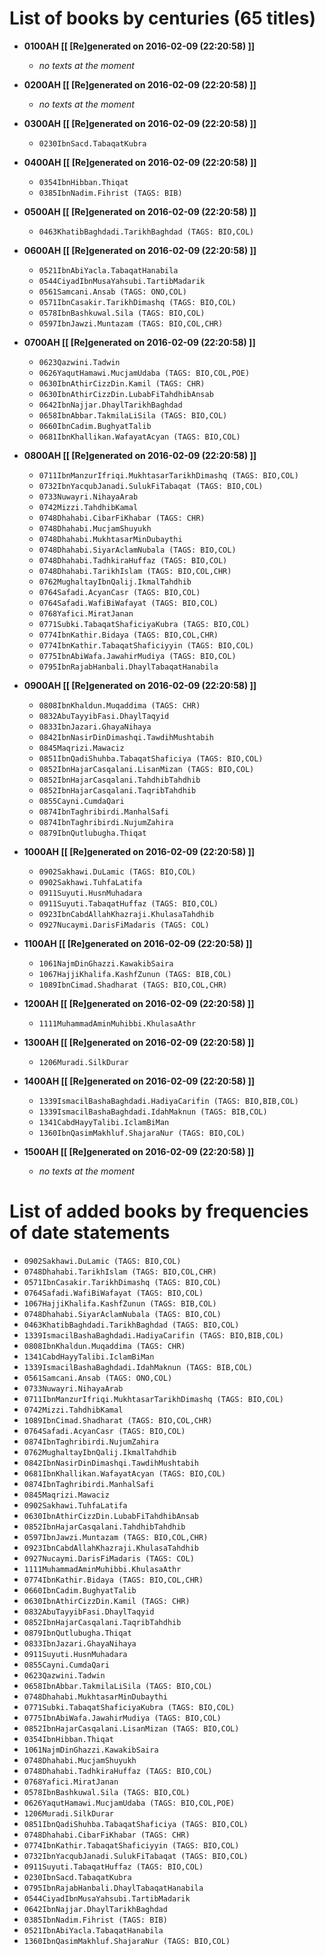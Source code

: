 # List of books by centuries (65 titles)

* **0100AH [[ [Re]generated on 2016-02-09 (22:20:58) ]]**

    * _no texts at the moment_
* **0200AH [[ [Re]generated on 2016-02-09 (22:20:58) ]]**

    * _no texts at the moment_
* **0300AH [[ [Re]generated on 2016-02-09 (22:20:58) ]]**

    * `0230IbnSacd.TabaqatKubra`
* **0400AH [[ [Re]generated on 2016-02-09 (22:20:58) ]]**

    * `0354IbnHibban.Thiqat`
    * `0385IbnNadim.Fihrist (TAGS: BIB)`
* **0500AH [[ [Re]generated on 2016-02-09 (22:20:58) ]]**

    * `0463KhatibBaghdadi.TarikhBaghdad (TAGS: BIO,COL)`
* **0600AH [[ [Re]generated on 2016-02-09 (22:20:58) ]]**

    * `0521IbnAbiYacla.TabaqatHanabila`
    * `0544CiyadIbnMusaYahsubi.TartibMadarik`
    * `0561Samcani.Ansab (TAGS: ONO,COL)`
    * `0571IbnCasakir.TarikhDimashq (TAGS: BIO,COL)`
    * `0578IbnBashkuwal.Sila (TAGS: BIO,COL)`
    * `0597IbnJawzi.Muntazam (TAGS: BIO,COL,CHR)`
* **0700AH [[ [Re]generated on 2016-02-09 (22:20:58) ]]**

    * `0623Qazwini.Tadwin`
    * `0626YaqutHamawi.MucjamUdaba (TAGS: BIO,COL,POE)`
    * `0630IbnAthirCizzDin.Kamil (TAGS: CHR)`
    * `0630IbnAthirCizzDin.LubabFiTahdhibAnsab`
    * `0642IbnNajjar.DhaylTarikhBaghdad`
    * `0658IbnAbbar.TakmilaLiSila (TAGS: BIO,COL)`
    * `0660IbnCadim.BughyatTalib`
    * `0681IbnKhallikan.WafayatAcyan (TAGS: BIO,COL)`
* **0800AH [[ [Re]generated on 2016-02-09 (22:20:58) ]]**

    * `0711IbnManzurIfriqi.MukhtasarTarikhDimashq (TAGS: BIO,COL)`
    * `0732IbnYacqubJanadi.SulukFiTabaqat (TAGS: BIO,COL)`
    * `0733Nuwayri.NihayaArab`
    * `0742Mizzi.TahdhibKamal`
    * `0748Dhahabi.CibarFiKhabar (TAGS: CHR)`
    * `0748Dhahabi.MucjamShuyukh`
    * `0748Dhahabi.MukhtasarMinDubaythi`
    * `0748Dhahabi.SiyarAclamNubala (TAGS: BIO,COL)`
    * `0748Dhahabi.TadhkiraHuffaz (TAGS: BIO,COL)`
    * `0748Dhahabi.TarikhIslam (TAGS: BIO,COL,CHR)`
    * `0762MughaltayIbnQalij.IkmalTahdhib`
    * `0764Safadi.AcyanCasr (TAGS: BIO,COL)`
    * `0764Safadi.WafiBiWafayat (TAGS: BIO,COL)`
    * `0768Yafici.MiratJanan`
    * `0771Subki.TabaqatShaficiyaKubra (TAGS: BIO,COL)`
    * `0774IbnKathir.Bidaya (TAGS: BIO,COL,CHR)`
    * `0774IbnKathir.TabaqatShaficiyyin (TAGS: BIO,COL)`
    * `0775IbnAbiWafa.JawahirMudiya (TAGS: BIO,COL)`
    * `0795IbnRajabHanbali.DhaylTabaqatHanabila`
* **0900AH [[ [Re]generated on 2016-02-09 (22:20:58) ]]**

    * `0808IbnKhaldun.Muqaddima (TAGS: CHR)`
    * `0832AbuTayyibFasi.DhaylTaqyid`
    * `0833IbnJazari.GhayaNihaya`
    * `0842IbnNasirDinDimashqi.TawdihMushtabih`
    * `0845Maqrizi.Mawaciz`
    * `0851IbnQadiShuhba.TabaqatShaficiya (TAGS: BIO,COL)`
    * `0852IbnHajarCasqalani.LisanMizan (TAGS: BIO,COL)`
    * `0852IbnHajarCasqalani.TahdhibTahdhib`
    * `0852IbnHajarCasqalani.TaqribTahdhib`
    * `0855Cayni.CumdaQari`
    * `0874IbnTaghribirdi.ManhalSafi`
    * `0874IbnTaghribirdi.NujumZahira`
    * `0879IbnQutlubugha.Thiqat`
* **1000AH [[ [Re]generated on 2016-02-09 (22:20:58) ]]**

    * `0902Sakhawi.DuLamic (TAGS: BIO,COL)`
    * `0902Sakhawi.TuhfaLatifa`
    * `0911Suyuti.HusnMuhadara`
    * `0911Suyuti.TabaqatHuffaz (TAGS: BIO,COL)`
    * `0923IbnCabdAllahKhazraji.KhulasaTahdhib`
    * `0927Nucaymi.DarisFiMadaris (TAGS: COL)`
* **1100AH [[ [Re]generated on 2016-02-09 (22:20:58) ]]**

    * `1061NajmDinGhazzi.KawakibSaira`
    * `1067HajjiKhalifa.KashfZunun (TAGS: BIB,COL)`
    * `1089IbnCimad.Shadharat (TAGS: BIO,COL,CHR)`
* **1200AH [[ [Re]generated on 2016-02-09 (22:20:58) ]]**

    * `1111MuhammadAminMuhibbi.KhulasaAthr`
* **1300AH [[ [Re]generated on 2016-02-09 (22:20:58) ]]**

    * `1206Muradi.SilkDurar`
* **1400AH [[ [Re]generated on 2016-02-09 (22:20:58) ]]**

    * `1339IsmacilBashaBaghdadi.HadiyaCarifin (TAGS: BIO,BIB,COL)`
    * `1339IsmacilBashaBaghdadi.IdahMaknun (TAGS: BIB,COL)`
    * `1341CabdHayyTalibi.IclamBiMan`
    * `1360IbnQasimMakhluf.ShajaraNur (TAGS: BIO,COL)`
* **1500AH [[ [Re]generated on 2016-02-09 (22:20:58) ]]**

    * _no texts at the moment_



# List of added books by frequencies of date statements

* `0902Sakhawi.DuLamic (TAGS: BIO,COL)`
* `0748Dhahabi.TarikhIslam (TAGS: BIO,COL,CHR)`
* `0571IbnCasakir.TarikhDimashq (TAGS: BIO,COL)`
* `0764Safadi.WafiBiWafayat (TAGS: BIO,COL)`
* `1067HajjiKhalifa.KashfZunun (TAGS: BIB,COL)`
* `0748Dhahabi.SiyarAclamNubala (TAGS: BIO,COL)`
* `0463KhatibBaghdadi.TarikhBaghdad (TAGS: BIO,COL)`
* `1339IsmacilBashaBaghdadi.HadiyaCarifin (TAGS: BIO,BIB,COL)`
* `0808IbnKhaldun.Muqaddima (TAGS: CHR)`
* `1341CabdHayyTalibi.IclamBiMan`
* `1339IsmacilBashaBaghdadi.IdahMaknun (TAGS: BIB,COL)`
* `0561Samcani.Ansab (TAGS: ONO,COL)`
* `0733Nuwayri.NihayaArab`
* `0711IbnManzurIfriqi.MukhtasarTarikhDimashq (TAGS: BIO,COL)`
* `0742Mizzi.TahdhibKamal`
* `1089IbnCimad.Shadharat (TAGS: BIO,COL,CHR)`
* `0764Safadi.AcyanCasr (TAGS: BIO,COL)`
* `0874IbnTaghribirdi.NujumZahira`
* `0762MughaltayIbnQalij.IkmalTahdhib`
* `0842IbnNasirDinDimashqi.TawdihMushtabih`
* `0681IbnKhallikan.WafayatAcyan (TAGS: BIO,COL)`
* `0874IbnTaghribirdi.ManhalSafi`
* `0845Maqrizi.Mawaciz`
* `0902Sakhawi.TuhfaLatifa`
* `0630IbnAthirCizzDin.LubabFiTahdhibAnsab`
* `0852IbnHajarCasqalani.TahdhibTahdhib`
* `0597IbnJawzi.Muntazam (TAGS: BIO,COL,CHR)`
* `0923IbnCabdAllahKhazraji.KhulasaTahdhib`
* `0927Nucaymi.DarisFiMadaris (TAGS: COL)`
* `1111MuhammadAminMuhibbi.KhulasaAthr`
* `0774IbnKathir.Bidaya (TAGS: BIO,COL,CHR)`
* `0660IbnCadim.BughyatTalib`
* `0630IbnAthirCizzDin.Kamil (TAGS: CHR)`
* `0832AbuTayyibFasi.DhaylTaqyid`
* `0852IbnHajarCasqalani.TaqribTahdhib`
* `0879IbnQutlubugha.Thiqat`
* `0833IbnJazari.GhayaNihaya`
* `0911Suyuti.HusnMuhadara`
* `0855Cayni.CumdaQari`
* `0623Qazwini.Tadwin`
* `0658IbnAbbar.TakmilaLiSila (TAGS: BIO,COL)`
* `0748Dhahabi.MukhtasarMinDubaythi`
* `0771Subki.TabaqatShaficiyaKubra (TAGS: BIO,COL)`
* `0775IbnAbiWafa.JawahirMudiya (TAGS: BIO,COL)`
* `0852IbnHajarCasqalani.LisanMizan (TAGS: BIO,COL)`
* `0354IbnHibban.Thiqat`
* `1061NajmDinGhazzi.KawakibSaira`
* `0748Dhahabi.MucjamShuyukh`
* `0748Dhahabi.TadhkiraHuffaz (TAGS: BIO,COL)`
* `0768Yafici.MiratJanan`
* `0578IbnBashkuwal.Sila (TAGS: BIO,COL)`
* `0626YaqutHamawi.MucjamUdaba (TAGS: BIO,COL,POE)`
* `1206Muradi.SilkDurar`
* `0851IbnQadiShuhba.TabaqatShaficiya (TAGS: BIO,COL)`
* `0748Dhahabi.CibarFiKhabar (TAGS: CHR)`
* `0774IbnKathir.TabaqatShaficiyyin (TAGS: BIO,COL)`
* `0732IbnYacqubJanadi.SulukFiTabaqat (TAGS: BIO,COL)`
* `0911Suyuti.TabaqatHuffaz (TAGS: BIO,COL)`
* `0230IbnSacd.TabaqatKubra`
* `0795IbnRajabHanbali.DhaylTabaqatHanabila`
* `0544CiyadIbnMusaYahsubi.TartibMadarik`
* `0642IbnNajjar.DhaylTarikhBaghdad`
* `0385IbnNadim.Fihrist (TAGS: BIB)`
* `0521IbnAbiYacla.TabaqatHanabila`
* `1360IbnQasimMakhluf.ShajaraNur (TAGS: BIO,COL)`
